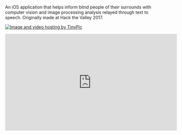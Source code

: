 An iOS application that helps inform blind people of their surrounds with computer vision and image processing analysis relayed through text to speech. Originally made at Hack the Valley 2017. 

<a href="http://tinypic.com?ref=ixffh4" target="_blank"><img src="http://i64.tinypic.com/ixffh4.jpg" border="0" alt="Image and video hosting by TinyPic"></a>

<iframe width="560" height="315" src="https://www.youtube.com/embed/Y6De6pzl0Uc" frameborder="0" allow="autoplay; encrypted-media" allowfullscreen></iframe>


